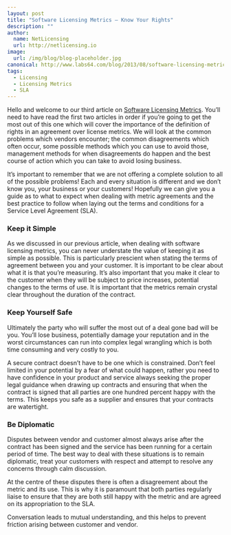 ```yaml
---
layout: post
title: "Software Licensing Metrics – Know Your Rights"
description: ""
author:
  name: NetLicensing
  url: http://netlicensing.io
image:
  url: /img/blog/blog-placeholder.jpg
canonical: http://www.labs64.com/blog/2013/08/software-licensing-metrics-know-your-rights/
tags:
  - Licensing
  - Licensing Metrics
  - SLA
---
```

Hello and welcome to our third article on [Software Licensing Metrics](http://www.labs64.com/?s=Software+Licensing+Metrics "Software Licensing Metrics"). You’ll need to have read the first two articles in order if you’re going to get the most out of this one which will cover the importance of the definition of rights in an agreement over license metrics. We will look at the common problems which vendors encounter; the common disagreements which often occur, some possible methods which you can use to avoid those, management methods for when disagreements do happen and the best course of action which you can take to avoid losing business.

It’s important to remember that we are not offering a complete solution to all of the possible problems! Each and every situation is different and we don’t know you, your business or your customers! Hopefully we can give you a guide as to what to expect when dealing with metric agreements and the best practice to follow when laying out the terms and conditions for a Service Level Agreement (SLA).

### Keep it Simple

As we discussed in our previous article, when dealing with software licensing metrics, you can never understate the value of keeping it as simple as possible. This is particularly prescient when stating the terms of agreement between you and your customer. It is important to be clear about what it is that you’re measuring. It’s also important that you make it clear to the customer when they will be subject to price increases, potential changes to the terms of use. It is important that the metrics remain crystal clear throughout the duration of the contract.

### Keep Yourself Safe

Ultimately the party who will suffer the most out of a deal gone bad will be you. You’ll lose business, potentially damage your reputation and in the worst circumstances can run into complex legal wrangling which is both time consuming and very costly to you.

A secure contract doesn’t have to be one which is constrained. Don’t feel limited in your potential by a fear of what could happen, rather you need to have confidence in your product and service always seeking the proper legal guidance when drawing up contracts and ensuring that when the contract is signed that all parties are one hundred percent happy with the terms. This keeps you safe as a supplier and ensures that your contracts are watertight.

### Be Diplomatic

Disputes between vendor and customer almost always arise after the contract has been signed and the service has been running for a certain period of time. The best way to deal with these situations is to remain diplomatic, treat your customers with respect and attempt to resolve any concerns through calm discussion.

At the centre of these disputes there is often a disagreement about the metric and its use. This is why it is paramount that both parties regularly liaise to ensure that they are both still happy with the metric and are agreed on its appropriation to the SLA.

Conversation leads to mutual understanding, and this helps to prevent friction arising between customer and vendor.
